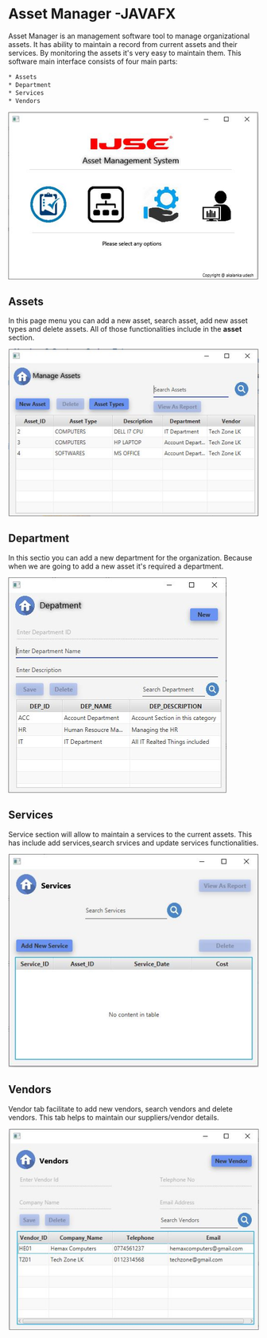 # Asset Manager -JAVAFX

Asset Manager is an management software tool to manage organizational assets. It has ability to maintain a record from current assets and their services. By monitoring the assets it's very easy to maintain them. This software main interface consists of four main parts:

    * Assets
    * Department
    * Services
    * Vendors
    
![mainpage](./screenshot/MainPage.JPG) 

## Assets

In this page menu you can add a new asset, search asset, add new asset types and delete assets. All of those functionalities include in the **asset** section.

 ![AssetPage](./screenshot/Asset_Section.JPG) 

 ## Department

 In this sectio you can add a new department for the organization. Because when we are going to add a new asset it's required a department.

 ![Department](./screenshot/Department.JPG)

 ## Services 

 Service section will allow to maintain a services to the current assets. This has include add services,search srvices and update services functionalities.

![Servies](./screenshot/services.JPG)

## Vendors

Vendor tab facilitate to add new vendors, search vendors and delete vendors. This tab helps to maintain our suppliers/vendor details.

![Vendors](./screenshot/Vendors.JPG)
